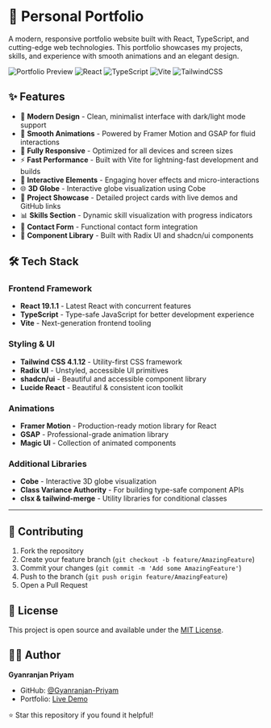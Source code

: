 # 🚀 Personal Portfolio

A modern, responsive portfolio website built with React, TypeScript, and cutting-edge web technologies. This portfolio showcases my projects, skills, and experience with smooth animations and an elegant design.

![Portfolio Preview](https://img.shields.io/badge/Status-Live-brightgreen)
![React](https://img.shields.io/badge/React-19.1.1-blue)
![TypeScript](https://img.shields.io/badge/TypeScript-5.8.3-blue)
![Vite](https://img.shields.io/badge/Vite-Latest-646CFF)
![TailwindCSS](https://img.shields.io/badge/TailwindCSS-4.1.12-06B6D4)

## ✨ Features

- 🎨 **Modern Design** - Clean, minimalist interface with dark/light mode support
- 🚀 **Smooth Animations** - Powered by Framer Motion and GSAP for fluid interactions
- 📱 **Fully Responsive** - Optimized for all devices and screen sizes
- ⚡ **Fast Performance** - Built with Vite for lightning-fast development and builds
- 🎯 **Interactive Elements** - Engaging hover effects and micro-interactions
- 🌐 **3D Globe** - Interactive globe visualization using Cobe
- 💼 **Project Showcase** - Detailed project cards with live demos and GitHub links
- 📊 **Skills Section** - Dynamic skill visualization with progress indicators
- 📧 **Contact Form** - Functional contact form integration
- 🔧 **Component Library** - Built with Radix UI and shadcn/ui components

## 🛠️ Tech Stack

### Frontend Framework
- **React 19.1.1** - Latest React with concurrent features
- **TypeScript** - Type-safe JavaScript for better development experience
- **Vite** - Next-generation frontend tooling

### Styling & UI
- **Tailwind CSS 4.1.12** - Utility-first CSS framework
- **Radix UI** - Unstyled, accessible UI primitives
- **shadcn/ui** - Beautiful and accessible component library
- **Lucide React** - Beautiful & consistent icon toolkit

### Animations
- **Framer Motion** - Production-ready motion library for React
- **GSAP** - Professional-grade animation library
- **Magic UI** - Collection of animated components

### Additional Libraries
- **Cobe** - Interactive 3D globe visualization
- **Class Variance Authority** - For building type-safe component APIs
- **clsx & tailwind-merge** - Utility libraries for conditional classes

---


## 🤝 Contributing

1. Fork the repository
2. Create your feature branch (`git checkout -b feature/AmazingFeature`)
3. Commit your changes (`git commit -m 'Add some AmazingFeature'`)
4. Push to the branch (`git push origin feature/AmazingFeature`)
5. Open a Pull Request

## 📝 License

This project is open source and available under the [MIT License](LICENSE).

## 👨‍💻 Author

**Gyanranjan Priyam**
- GitHub: [@Gyanranjan-Priyam](https://github.com/Gyanranjan-Priyam)
- Portfolio: [Live Demo](https://gyanranjanpriyam.netlify.app)


⭐ Star this repository if you found it helpful!
